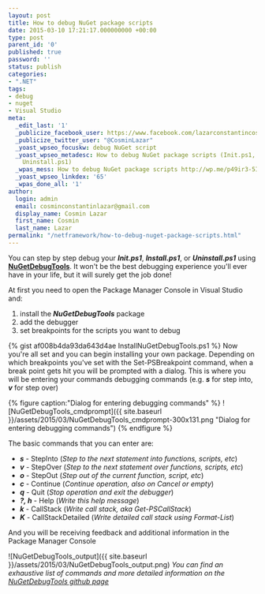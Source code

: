 ```yaml
---
layout: post
title: How to debug NuGet package scripts
date: 2015-03-10 17:21:17.000000000 +00:00
type: post
parent_id: '0'
published: true
password: ''
status: publish
categories:
- ".NET"
tags:
- debug
- nuget
- Visual Studio
meta:
  _edit_last: '1'
  _publicize_facebook_user: https://www.facebook.com/lazarconstantincosmin
  _publicize_twitter_user: "@CosminLazar"
  _yoast_wpseo_focuskw: debug NuGet script
  _yoast_wpseo_metadesc: How to debug NuGet package scripts (Init.ps1, Install.ps1,
    Uninstall.ps1)
  _wpas_mess: How to debug NuGet package scripts http://wp.me/p49ir3-5I
  _yoast_wpseo_linkdex: '65'
  _wpas_done_all: '1'
author:
  login: admin
  email: cosminconstantinlazar@gmail.com
  display_name: Cosmin Lazar
  first_name: Cosmin
  last_name: Lazar
permalink: "/netframework/how-to-debug-nuget-package-scripts.html"
---
```

You can step by step debug your **_Init.ps1_**, **_Install.ps1_**, or **_Uninstall.ps1_** using [**NuGetDebugTools**](https://www.nuget.org/packages/NuGetDebugTools/). It won't be the best debugging experience you'll ever have in your life, but it will surely get the job done!

At first you need to open the Package Manager Console in Visual Studio and:

1. install the **_NuGetDebugTools_** package
2. add the debugger
3. set breakpoints for the scripts you want to debug

{% gist af008b4da93da643d4ae InstallNuGetDebugTools.ps1 %}
Now you're all set and you can begin installing your own package. Depending on which breakpoints you've set with the Set-PSBreakpoint command, when a break point gets hit you will be prompted with a dialog. This is where you will be entering your commands debugging commands (e.g. **_s_** for step into, **_v_** for step over)

{% figure caption:"Dialog for entering debugging commands" %}
![NuGetDebugTools_cmdprompt]({{ site.baseurl }}/assets/2015/03/NuGetDebugTools_cmdprompt-300x131.png "Dialog for entering debugging commands")
{% endfigure %}

The basic commands that you can enter are:
- **_s_** - StepInto (_Step to the next statement into functions, scripts, etc_)
- **_v_** - StepOver (_Step to the next statement over functions, scripts, etc_)
- **_o_** - StepOut (_Step out of the current function, script, etc_)
- **_c_** - Continue (_Continue operation, also on Cancel or empty_)
- **_q_** - Quit (_Stop operation and exit the debugger_)
- **_?, h_** - Help (_Write this help message_)
- **_k_** - CallStack (_Write call stack, aka Get-PSCallStack_)
- **_K_** - CallStackDetailed (_Write detailed call stack using Format-List_)

And you will be receiving feedback and additional information in the Package Manager Console

![NuGetDebugTools_output]({{ site.baseurl }}/assets/2015/03/NuGetDebugTools_output.png)
*You can find an exhaustive list of commands and more detailed information on the [NuGetDebugTools github page](https://github.com/nightroman/PowerShelf/tree/master/Pack/NuGetDebugTools)*
